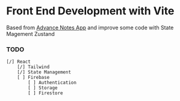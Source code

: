 # Front End Development with Vite

Based from [Advance Notes App](https://www.youtube.com/watch?v=j898RGRw0b4) and improve some code with State Magement Zustand

### TODO

```
[/] React
    [/] Tailwind
    [/] State Management
    [ ] Firebase
        [ ] Authentication
        [ ] Storage
        [ ] Firestore
```
